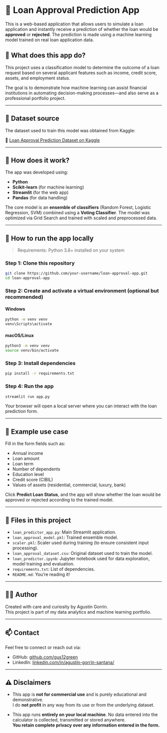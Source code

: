 # 🏦 Loan Approval Prediction App

This is a web-based application that allows users to simulate a loan application and instantly receive a prediction of whether the loan would be **approved** or **rejected**. The prediction is made using a machine learning model trained on real loan application data.

## 📌 What does this app do?

This project uses a classification model to determine the outcome of a loan request based on several applicant features such as income, credit score, assets, and employment status.

The goal is to demonstrate how machine learning can assist financial institutions in automating decision-making processes—and also serve as a professional portfolio project.

---

## 📁 Dataset source

The dataset used to train this model was obtained from Kaggle:

🔗 [Loan Approval Prediction Dataset on Kaggle](https://www.kaggle.com/datasets/architsharma01/loan-approval-prediction-dataset)

---

## 🧠 How does it work?

The app was developed using:
- **Python**
- **Scikit-learn** (for machine learning)
- **Streamlit** (for the web app)
- **Pandas** (for data handling)

The core model is an **ensemble of classifiers** (Random Forest, Logistic Regression, SVM) combined using a **Voting Classifier**. The model was optimized via Grid Search and trained with scaled and preprocessed data.

---

## 🚀 How to run the app locally

> Requirements: Python 3.8+ installed on your system

### Step 1: Clone this repository
```bash
git clone https://github.com/your-username/loan-approval-app.git
cd loan-approval-app
```

### Step 2: Create and activate a virtual environment (optional but recommended)

#### Windows
```bash
python -m venv venv
venv\Scripts\activate
```

#### macOS/Linux
```bash
python3 -m venv venv
source venv/bin/activate
```

### Step 3: Install dependencies
```bash
pip install -r requirements.txt
```

### Step 4: Run the app
```bash
streamlit run app.py
```

Your browser will open a local server where you can interact with the loan prediction form.

---

## 🧪 Example use case

Fill in the form fields such as:

- Annual income
- Loan amount
- Loan term
- Number of dependents
- Education level
- Credit score (CIBIL)
- Values of assets (residential, commercial, luxury, bank)

Click **Predict Loan Status**, and the app will show whether the loan would be approved or rejected according to the trained model.

---

## 📁 Files in this project

- `loan_predictor_app.py`: Main Streamlit application.
- `loan_approval_model.pkl`: Trained ensemble model.
- `scaler.pkl`: Scaler used during training (to ensure consistent input processing).
- `loan_approval_dataset.csv`: Original dataset used to train the model.
- `loan_predictor.ipynb`: Jupyter notebook used for data exploration, model training and evaluation.
- `requirements.txt`: List of dependencies.
- `README.md`: You’re reading it!

---

## 👨‍💻 Author

Created with care and curiosity by Agustin Gorrin.  
This project is part of my data analytics and machine learning portfolio.

---

## 📫 Contact

Feel free to connect or reach out via:

- GitHub: [github.com/gus12green](https://github.com/gus12green)
- LinkedIn: [linkedin.com/in/agustín-gorrín-santana/](https://linkedin.com/in/agustín-gorrín-santana/)

---

## ⚠️ Disclaimers

- This app is **not for commercial use** and is purely educational and demonstrative.  
  I do **not profit** in any way from its use or from the underlying dataset.

- This app runs **entirely on your local machine**. No data entered into the calculator is collected, transmitted or stored anywhere.  
  **You retain complete privacy over any information entered in the form.**
